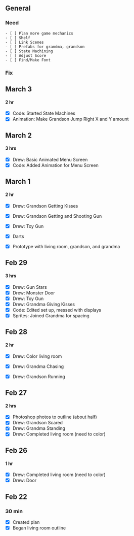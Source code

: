 ## General
### Need
    - [ ] Plan more game mechanics
    - [ ] Shelf
    - [ ] Link Scenes
    - [ ] Prefabs for grandma, grandson
    - [ ] State Machining
    - [ ] Adjust Score
    - [ ] Find/Make Font

### Fix

## March 3
#### 2 hr
- [X] Code: Started State Machines
- [X] Animation: Make Grandson Jump Right X and Y amount

## March 2
#### 3 hrs
- [X] Drew: Basic Animated Menu Screen
    <!-- - [ ] Better Animation got corrupted and deleted :))) super fun -->
- [X] Code: Added Animation for Menu Screen

## March 1
#### 2 hr
- [X] Drew: Grandson Getting Kisses
- [X] Drew: Grandson Getting and Shooting Gun
- [X] Drew: Toy Gun
- [X] Darts
- [X] Prototype with living room, grandson, and grandma


## Feb 29
#### 3 hrs
- [X] Drew: Gun Stars
- [X] Drew: Monster Door
- [X] Drew: Toy Gun
- [X] Drew: Grandma Giving Kisses
- [X] Code: Edited set up, messed with displays
- [X] Sprites: Joined Grandma for spacing

## Feb 28
#### 2 hr
- [X] Drew: Color living room
- [X] Drew: Grandma Chasing
- [X] Drew: Grandson Running


## Feb 27
#### 2 hrs
- [X] Photoshop photos to outline (about half)
- [X] Drew: Grandson Scared 
- [X] Drew: Grandma Standing
- [X] Drew: Completed living room (need to color)

## Feb 26
#### 1 hr
- [X] Drew: Completed living room (need to color)
- [X] Drew: Door 

## Feb 22
### 30 min
- [X] Created plan
- [X] Began living room outline